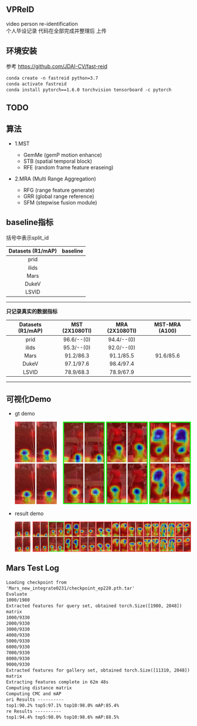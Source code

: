 
## VPReID
video person re-identification   
个人毕设记录  代码在全部完成并整理后 上传  
  
## 环境安装  
参考 https://github.com/JDAI-CV/fast-reid  
```shell script
conda create -n fastreid python=3.7
conda activate fastreid
conda install pytorch==1.6.0 torchvision tensorboard -c pytorch
```
## TODO   

## 算法 
- 1.MST
  - GemMe (gemP motion enhance)
  - STB (spatial temporal block)
  - RFE (random frame feature eraseing)
 
- 2.MRA (Multi Range Aggregation)
  - RFG (range feature generate)
  - GRR (global range reference)
  - SFM (stepwise fusion module) 
 
##  baseline指标  
括号中表示split_id  

|      Datasets  (R1/mAP)    | baseline       |   
|      :----------------:    | :-----------:  | 
| prid                       |                | 
| ilids                      |                | 
|        Mars                |                |  
|       DukeV                |                |   
|       LSVID                |                |   
------------------------------------------------

**只记录真实的数据指标**  

|      Datasets  (R1/mAP)    | MST (2X1080TI)  |    MRA (2X1080TI)  |  MST-MRA (A100) |  
|      :----------------:    | :-----------:   |  :-----------:     |   :-----------: |  
| prid                       |     96.6/--(0)  | 94.4/--(0)         |                 |
| ilids                      |     95.3/--(0)  | 92.0/--(0)         |                 |  
|        Mars                |    91.2/86.3    | 91.1/85.5          | 91.6/85.6       |
|       DukeV                |    97.1/97.6    | 98.4/97.4          |                 | 
|       LSVID                |     78.9/68.3   | 78.9/67.9          |                 | 
 

------------------------------------------------- 
## 可视化Demo  
- gt demo  

  ![gt image](pic/0912C5T0006F001_gt.jpg) 

- result demo  

  ![res image](pic/0912C5T0006F001.jpg)  

## Mars Test Log

    Loading checkpoint from 'Mars_new_integrate0231/checkpoint_ep220.pth.tar'  
    Evaluate  
    1000/1980  
    Extracted features for query set, obtained torch.Size([1980, 2048]) matrix  
    1000/9330  
    2000/9330  
    3000/9330  
    4000/9330  
    5000/9330  
    6000/9330  
    7000/9330  
    8000/9330  
    9000/9330  
    Extracted features for gallery set, obtained torch.Size([11310, 2048]) matrix  
    Extracting features complete in 62m 48s  
    Computing distance matrix  
    Computing CMC and mAP  
    ori Results ----------  
    top1:90.2% top5:97.1% top10:98.0% mAP:85.4%  
    re Results ----------  
    top1:94.4% top5:98.0% top10:98.6% mAP:88.5%
